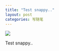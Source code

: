 ```yaml
---
title: "Test snappy.."
layout: post
categories: 写随笔
---
```




![](http://snpy.in/IUvwBx)

Test snappy..